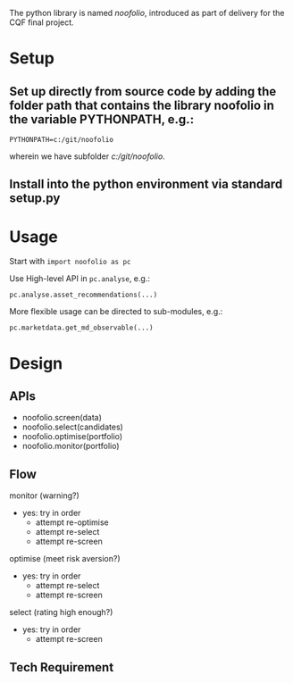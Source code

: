 The python library is named *noofolio*, introduced as part of delivery for the CQF final project.


# Setup

## Set up directly from source code by adding the folder path that contains the library noofolio in the variable PYTHONPATH, e.g.: 
```
PYTHONPATH=c:/git/noofolio
```
wherein we have subfolder *c:/git/noofolio*.

## Install into the python environment via standard setup.py


# Usage

Start with ```import noofolio as pc```

Use High-level API in ```pc.analyse```, e.g.:
```
pc.analyse.asset_recommendations(...)
```

More flexible usage can be directed to sub-modules, e.g.:
```
pc.marketdata.get_md_observable(...)
```

# Design

## APIs
- noofolio.screen(data)
- noofolio.select(candidates)
- noofolio.optimise(portfolio)
- noofolio.monitor(portfolio)

## Flow

monitor (warning?)
  - yes: try in order
    - attempt re-optimise
    - attempt re-select
    - attempt re-screen

optimise (meet risk aversion?)
  - yes: try in order
    - attempt re-select
    - attempt re-screen

select (rating high enough?)
  - yes: try in order
    - attempt re-screen

## Tech Requirement

